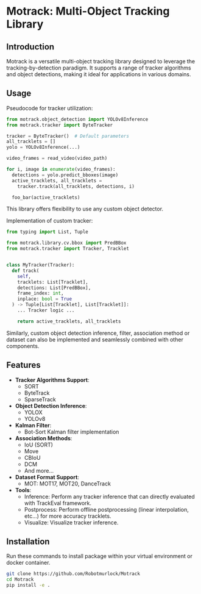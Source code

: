 # Motrack: Multi-Object Tracking Library

## Introduction

Motrack is a versatile multi-object tracking library designed to 
leverage the tracking-by-detection paradigm. 
It supports a range of tracker algorithms and object detections, 
making it ideal for applications in various domains.

## Usage

Pseudocode for tracker utilization:

```python
from motrack.object_detection import YOLOv8Inference
from motrack.tracker import ByteTracker

tracker = ByteTracker()  # Default parameters
all_tracklets = []
yolo = YOLOv8Inference(...)

video_frames = read_video(video_path)

for i, image in enumerate(video_frames):
  detections = yolo.predict_bboxes(image)
  active_tracklets, all_tracklets =
    tracker.track(all_tracklets, detections, i)

  foo_bar(active_tracklets)
```

This library offers flexibility to use any custom object detector.

Implementation of custom tracker:

```python
from typing import List, Tuple

from motrack.library.cv.bbox import PredBBox
from motrack.tracker import Tracker, Tracklet


class MyTracker(Tracker):
  def track(
    self,
    tracklets: List[Tracklet],
    detections: List[PredBBox],
    frame_index: int,
    inplace: bool = True
  ) -> Tuple[List[Tracklet], List[Tracklet]]:
    ... Tracker logic ...

    return active_tracklets, all_tracklets
```

Similarly, custom object detection inference, filter, association method
or dataset can also be implemented and seamlessly combined
with other components.

## Features
- **Tracker Algorithms Support**: 
  - SORT
  - ByteTrack
  - SparseTrack
- **Object Detection Inference**:
  - YOLOX
  - YOLOv8
- **Kalman Filter**:
  - Bot-Sort Kalman filter implementation
- **Association Methods**:
  - IoU (SORT)
  - Move
  - CBIoU
  - DCM
  - And more...
- **Dataset Format Support**:
  - MOT: MOT17, MOT20, DanceTrack 
- **Tools**:
  - Inference: Perform any tracker inference that can directly evaluated with TrackEval framework.
  - Postprocess: Perform offline postprocessing (linear interpolation, etc...) for more accuracy tracklets.
  - Visualize: Visualize tracker inference.

## Installation

Run these commands to install package within your virtual environment or docker container.

```bash
git clone https://github.com/Robotmurlock/Motrack
cd Motrack
pip install -e .
```
